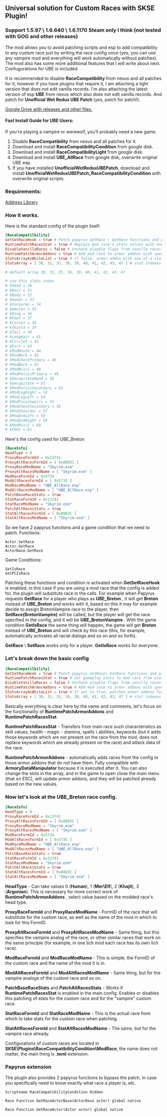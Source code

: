 ## Universal solution for Custom Races with SKSE Plugin!
### Support 1.5.97 \ 1.6.640 \ 1.6.1170 Steam only I think (not tested with GOG and other releases)

The mod allows you to avoid patching scripts and esp to add compatibility to any custom race just by writing the race config once (yes, you can use any vampire mod and everything will work automatically without patches). The mod also has some more additional features that I will write about next. Confugurations for UBE is included.  

It is recommended to disable **RaceCompatibility** from nexus and all patches for it, however if you have plugins that require it, I am attaching a light version that does not edit vanilla records. I'm also attaching the latest version of esp **UBE** from nexus which also does not edit vanilla records. And patch for **Unofficial Wet Redux UBE Patch** (yes, patch for patch!).

[Google Drive with releases and other files.](https://drive.google.com/drive/folders/1lwWp4bOrbEFSkp78Kwjq4BIy_9Hy1Cda)  

#### Fast Install Guide for UBE Users:
If you're playing a vampire or werewolf, you'll probably need a new game.
1. Disable **RaceCompatibility** from nexus and all patches for it.
2. Download and install  **RaceCompatibilityCondition** from google disk.
3. Download and install **RaceCompatibilityLight** from google disk.
4. Download and install **UBE_AllRace** from google disk, overwrite original UBE esp.
5. If you have installed **UnofficialWetReduxUBEPatch**, download and install **UnofficialWetReduxUBEPatch_RaceCompatibilityCondition** with overwrite original scripts.

### Requirements:
[Address Library](https://www.nexusmods.com/skyrimspecialedition/mods/32444)

### How it works.

Here is the standard config of the plugin itself:
```toml
[RaceCompatilbility]
GetSetRaceHook = true # Patch papyrus SetRace \ GetRace functions and patch GetIsRace game condition
RuntimePatchRacesStat = true # Replace mod race's stats values with ones from StatRace on game boot
DisableVanillaRaces = false # Uncheck playble flags from vanilla races on game boot
RuntimePatchArmorAddons = true # Add mod race to armor addons with specific slot if not present
SlotsArrayAsWhiteList = true # if false, armor addon with one of a slot from SlotsArray a not allowed to patch
SlotsArray = [ 30, 31, 35, 36, 39, 40, 41, 42, 43, 47 ] # slot indexes for add \ not add

# default array 30, 31, 35, 36, 39, 40, 41, 42, 43, 47

# use this slots index
# kHead = 30
# kHair = 31
# kBody = 32
# kHands = 33
# kForearms = 34
# kAmulet = 35
# kRing = 36
# kFeet = 37
# kCalves = 38
# kShield = 39
# kTail = 40
# kLongHair = 41
# kCirclet = 42
# kEars = 43
# kModMouth = 44
# kModNeck = 45
# kModChestPrimary = 46
# kModBack = 47
# kModMisc1 = 48
# kModPelvisPrimary = 49
# kDecapitateHead = 50
# kDecapitate = 51
# kModPelvisSecondary = 52
# kModLegRight = 53
# kModLegLeft = 54
# kModFaceJewelry = 55
# kModChestSecondary = 56
# kModShoulder = 57
# kModArmLeft = 58
# kModArmRight = 59
# kModMisc2 = 60
# kFX01 = 61 
```

Here's the config used for UBE_Breton
```toml
[RaceInfo]
HeadType = 0
ProxyRaceFormId = 0x13741
ProxyAltRacesFormId = [ 0x8883C ]
ProxyRaceModName = "Skyrim.esm"
ProxyAltRacesModName = [ "Skyrim.esm" ]
ModRaceFormId = 0x5734
ModAltRacesFormId = [ 0x5735 ]
ModRaceModName = "UBE_AllRace.esp"
ModAltRacesModName = [ "UBE_AllRace.esp" ]
PatchBaseRaceStats = true
StatRaceFormId = 0x13741
StatRaceModName = "Skyrim.esm"
PatchAltRacesStats = true
StatAltRacesFormId = [ 0x8883C ]
StatAltRacesModName = [ "Skyrim.esm" ]
```

So we have 2 papyrus functions and a game condition that we need to patch.
Functions:
```
Actor.SetRace
Actor.GetRace
ActorBase.GetRace
```
Game Conditions:
```
GetIsRace
GetPCIsRace
```

Patching these functions and condition is activated when **GetSetRaceHook** is enabled, in this case if you are using a mod race that the config is added for, the plugin will substitute race in the calls. For example when Papyrus requests **GetRace** for a player who plays as **UBE_Breton** , it will get **Breton** instead of **UBE_Breton** and works with it, based on this it may for example decide to assign BretonVampire race to the player, then **SetRace(BretonVampire)** will be called, but the player will get the race specified in the config, and it will be **UBE_BretonVampire** . With the game condition **GetIsRace** the same thing will happen, the game will get **Breton** instead of **UBE_Breton** and will check by this race (this, for example, automatically activates all racial dialogs and so on and so forth).

**GetRace** \ **SetRace** works only for a player. **GetIsRace** works for everyone.

### Let's break down the basic config
```toml
[RaceCompatilbility]
GetSetRaceHook = true # Patch papyrus SetRace\ GetRace functions and patch GetIsRace game condition
RuntimePatchRacesStat = true # Set gameplay stats to mod race from stat race on game boot
DisableVanillaRaces = false # Uncheck playble flags from vanilla races on game boot
RuntimePatchArmorAddons = true # Add mod race to armor addons with specific slot if not added
SlotsArrayAsWhiteList = true # If set to true, patches armor addons for which at least one one slot from SlotsArray is present, otherwise patches armor addons for which none of the slots from SlotsArray are present
SlotsArray = [ 30, 31, 35, 36, 39, 40, 41, 42, 43, 47 ] # slot indexes to add \ exlude
```
Basically everything is clear here by the name and comments, let's focus on the functionality of **RuntimePatchArmorAddons** and **RuntimePatchRacesStat**.  

**RuntimePatchRacesStat** - Transfers from main race such characteristics as skill values, health - magic - stamina, spells \ abilities, keywords (but it adds those keywords which are not present on the race from the mod, does not replace keywords which are already present on the race) and attack data of the race.  

**RuntimePatchArmorAddons** - automatically adds races from the config to those armor addons that do not have them. Fully compatible with **ArmoryDataManipulator** because it is executed after it. You can also change the slots in the array, and in the game to open close the main menu (that on ESC), will update armor addons, and they will be patched already based on the new values.  


### Now let's look at the **UBE_Breton** race config.
```toml
[RaceInfo]
HeadType = 0
ProxyRaceFormId = 0x13741
ProxyAltRacesFormId = [ 0x8883C ]
ProxyRaceModName = "Skyrim.esm"
ProxyAltRacesModName = [ "Skyrim.esm" ]
ModRaceFormId = 0x5734
ModAltRacesFormId = [ 0x5735 ]
ModRaceModName = "UBE_AllRace.esp"
ModAltRacesModName = [ "UBE_AllRace.esp" ]
PatchBaseRaceStats = true
StatRaceFormId = 0x13741
StatRaceModName = "Skyrim.esm"
PatchAltRacesStats = true
StatAltRacesFormId = [ 0x8883C ]
StatAltRacesModName = [ "Skyrim.esm" ]
```

**HeadType** - Can take values 0 (**Human**), 1 (**Mer\Elf**), 2 (**Khajit**), 3 (**Argonian**). This is necessary for more correct work of **RuntimePatchArmorAddons** , select value based on the modded race's head type.  

**ProxyRaceFormId** and **ProxyRaceModName** - FormID of the race that will substitute for the custom race, as well as the name of the mod in which to look for this FormID.  

**ProxyAltRacesFormId** and **ProxyAltRacesModName** - Same thing, but this specifies the vampire analog of the race, or other similar races that work on the same principle (for example, in one lich mod each race has its own lich race).  

**ModRaceFormId** and **ModRaceModName** - This is simple, the FormID of the custom race and the name of the mod it is in.  

**ModAltRacesFormId** and **ModAltRacesModName** - Same thing, but for the vampire analogs of the custom race and so on.  

**PatchBaseRaceStats** and **PatchAltRacesStats** - Works if **RuntimePatchRacesStat** is enabled in the main config. Enables or disables this patching of stats for the custom race and for the "vampire" custom race.  

**StatRaceFormId** and **StatRaceModName** - This is the actual race from which to take stats for the custom race when patching.  

**StatAltRacesFormId** and **StatAltRacesModName** - The same, but for the vampire race already.  


Configurations of custom races are located in **SKSE\Plugins\RaceCompatibilityCondition\ModRace**, the name does not matter, the main thing is **.toml** extension.

### Papyrus extension

The plugin also provides 2 papyrus functions to bypass the patch, in case you specifically need to know exactly what race a player is, etc.
```papyrus
Scriptname RaceCompatibilityCondition Hidden

Race Function GetRaceActorBase(ActorBase actor) global native

Race Function GetRaceActor(Actor actor) global native
```
